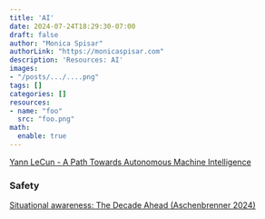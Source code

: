 ```yaml
---
title: 'AI'
date: 2024-07-24T18:29:30-07:00
draft: false
author: "Monica Spisar"
authorLink: "https://monicaspisar.com"
description: 'Resources: AI'
images: 
- "/posts/.../....png"
tags: []
categories: []
resources:
- name: "foo"
  src: "foo.png"
math:
  enable: true
---
```


[Yann LeCun - A Path Towards Autonomous Machine Intelligence](https://www.youtube.com/watch?v=OKkEdTchsiE)

### Safety
[Situational awareness: The Decade Ahead (Aschenbrenner 2024)](https://situational-awareness.ai/)
